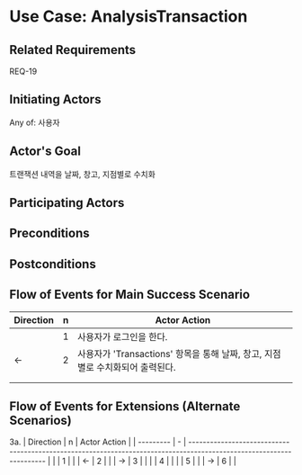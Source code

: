 # Use Case: AnalysisTransaction

## **Related Requirements**

REQ-19

## **Initiating Actors**

Any of: 사용자

## **Actor's Goal**

트랜잭션 내역을 날짜, 창고, 지점별로 수치화

## **Participating Actors**


## **Preconditions**



## **Postconditions**



## Flow of Events for Main Success Scenario
| Direction | n | Actor Action                                                                                                         |
| --------- | - | -------------------------------------------------------------------------------------------------------------------- |
|          | 1 | 사용자가 로그인을 한다.  |
|     ←    | 2 | 사용자가 'Transactions' 항목을 통해 날짜, 창고, 지점별로 수치화되어 출력된다. |
|          |  |  |
|          |  |  |

## Flow of Events for Extensions (Alternate Scenarios)
3a. 
| Direction | n | Actor Action          |
| --------- | - | -------------------------------------------------------------------------------------------------------------------- |
|          | 1 | |
| ←         | 2 |  |
| →         | 3 |  |
|          | 4 | |
|          | 5 | |
| →         | 6 |  |



